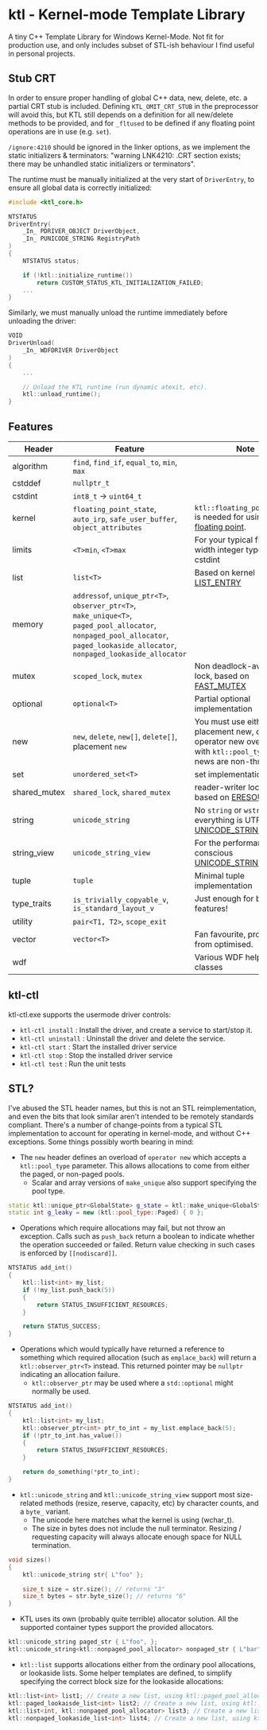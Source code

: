 # ktl - Kernel-mode Template Library
A tiny C++ Template Library for Windows Kernel-Mode. Not fit for production use, and only includes subset of STL-ish behaviour I find useful in personal projects.

## Stub CRT
In order to ensure proper handling of global C++ data, new, delete, etc. a partial CRT stub is included. Defining `KTL_OMIT_CRT_STUB` in the preprocessor will avoid this, but KTL still depends on a definition for all new/delete methods to be provided, and for `_fltused` to be defined if any floating point operations are in use (e.g. `set`).

`/ignore:4210` should be ignored in the linker options, as we implement the static initializers & terminators: "warning LNK4210: .CRT section exists; there may be unhandled static initializers or terminators".

The runtime must be manually initialized at the very start of `DriverEntry`, to ensure all global data is correctly initialized:

```C++
#include <ktl_core.h>

NTSTATUS
DriverEntry(
    _In_ PDRIVER_OBJECT DriverObject,
    _In_ PUNICODE_STRING RegistryPath
)
{
    NTSTATUS status;

    if (!ktl::initialize_runtime())
        return CUSTOM_STATUS_KTL_INITIALIZATION_FAILED;
    ...
}
```

Similarly, we must manually unload the runtime immediately before unloading the driver:

```C++
VOID
DriverUnload(
    _In_ WDFDRIVER DriverObject
)
{
    ...

    // Unload the KTL runtime (run dynamic atexit, etc).
    ktl::unload_runtime();    
}
```

## Features
|Header|Feature|Note|
|--|--|---|
| algorithm | `find`, `find_if`, `equal_to`, `min`, `max` | |
| cstddef | `nullptr_t` | |
| cstdint | `int8_t` -> `uint64_t` | |
| kernel | `floating_point_state`, `auto_irp`, `safe_user_buffer`, `object_attributes` | `ktl::floating_point_state` is needed for using [x87 floating point](https://docs.microsoft.com/en-us/windows-hardware/drivers/ddi/wdm/nf-wdm-kesaveextendedprocessorstate).
| limits | `<T>min`, `<T>max` | For your typical fixed-width integer types in cstdint |
| list | `list<T>` | Based on kernel [LIST_ENTRY](https://docs.microsoft.com/en-us/windows/win32/api/ntdef/ns-ntdef-list_entry) |
| memory | `addressof`, `unique_ptr<T>`, `observer_ptr<T>`, `make_unique<T>`, `paged_pool_allocator`, `nonpaged_pool_allocator`, `paged_lookaside_allocator`, `nonpaged_lookaside_allocator` | |
| mutex | `scoped_lock`, `mutex` | Non deadlock-avoiding lock, based on [FAST_MUTEX](https://docs.microsoft.com/en-us/windows-hardware/drivers/kernel/eprocess) |
| optional | `optional<T>` | Partial optional implementation |
| new | `new`, `delete`, `new[]`, `delete[]`, placement `new` | You must use either placement new, or operator new overloaded with `ktl::pool_type`. All news are non-throwing. |
| set | `unordered_set<T>` | set implementation. |
| shared_mutex | `shared_lock`, `shared_mutex` | reader-writer locking based on [ERESOURCE](https://docs.microsoft.com/en-us/windows-hardware/drivers/kernel/introduction-to-eresource-routines) |
| string | `unicode_string` | No `string` or `wstring`, everything is UTF-16 [UNICODE_STRING](https://docs.microsoft.com/en-us/windows/win32/api/ntdef/ns-ntdef-_unicode_string). |
| string_view | `unicode_string_view` | For the performance-conscious [UNICODE_STRING](https://docs.microsoft.com/en-us/windows/win32/api/ntdef/ns-ntdef-_unicode_string) user. |
| tuple | `tuple` | Minimal tuple implementation |
| type_traits | `is_trivially_copyable_v`, `is_standard_layout_v` | Just enough for built-in features! |
| utility | `pair<T1, T2>`, `scope_exit` | |
| vector | `vector<T>` | Fan favourite, probably far from optimised. |
| wdf | | Various WDF helper classes |

## ktl-ctl
ktl-ctl.exe supports the usermode driver controls:
- `ktl-ctl install` : Install the driver, and create a service to start/stop it.
- `ktl-ctl uninstall` : Uninstall the driver and delete the service.
- `ktl-ctl start` : Start the installed driver service
- `ktl-ctl stop` : Stop the installed driver service
- `ktl-ctl test` : Run the unit tests

## STL?
I've abused the STL header names, but this is not an STL reimplementation, and even the bits that look similar aren't intended to be remotely standards compliant. There's a number of change-points from a typical STL implementation to account for operating in kernel-mode, and without C++ exceptions. Some things possibly worth bearing in mind:

- The `new` header defines an overload of `operator new` which accepts a `ktl::pool_type` parameter. This allows allocations to come from either the paged, or non-paged pools.
    - Scalar and array versions of `make_unique` also support specifying the pool type.
```C++
static ktl::unique_ptr<GlobalState> g_state = ktl::make_unique<GlobalState>(ktl::pool_type::NonPaged);
static int g_leaky = new (ktl::pool_type::Paged) { 0 };
```

- Operations which require allocations may fail, but not throw an exception. Calls such as `push_back` return a boolean to indicate whether the operation succeeded or failed. Return value checking in such cases is enforced by `[[nodiscard]]`.
```C++
NTSTATUS add_int()
{
    ktl::list<int> my_list;
    if (!my_list.push_back(5))    
    {
        return STATUS_INSUFFICIENT_RESOURCES;
    }

    return STATUS_SUCCESS;
}
```

- Operations which would typically have returned a reference to something which required allocation (such as `emplace_back`) will return a `ktl::observer_ptr<T>` instead. This returned pointer may be `nullptr` indicating an allocation failure.
    - `ktl::observer_ptr` may be used where a `std::optional` might normally be used.
```C++
NTSTATUS add_int()
{
    ktl::list<int> my_list;
    ktl::observer_ptr<int> ptr_to_int = my_list.emplace_back(5);
    if (!ptr_to_int.has_value())
    {
        return STATUS_INSUFFICIENT_RESOURCES;
    }    

    return do_something(*ptr_to_int);
}
```

- `ktl::unicode_string` and `ktl::unicode_string_view` support most size-related methods (resize, reserve, capacity, etc) by character counts, and a `byte_` variant. 
    - The unicode here matches what the kernel is using (wchar_t).
    - The size in bytes does not include the null terminator. Resizing / requesting capacity will always allocate enough space for NULL termination.
```C++
void sizes()
{
    ktl::unicode_string str{ L"foo" };

    size_t size = str.size(); // returns "3"
    size_t bytes = str.byte_size(); // returns "6"
}
```

- KTL uses its own (probably quite terrible) allocator solution. All the supported container types support the provided allocators.
```C++
ktl::unicode_string paged_str { L"foo", };
ktl::unicode_string<ktl::nonpaged_pool_allocator> nonpaged_str { L"bar" }; 
```
- `ktl::list` supports allocations either from the ordinary pool allocations, or lookaside lists. Some helper templates are defined, to simplify specifying the correct block size for the lookaside allocations:
```C++
ktl::list<int> list1; // Create a new list, using ktl::paged_pool_allocator
ktl::paged_lookaisde_list<int> list2; // Create a new list, using ktl::paged_lookaside_allocator
ktl::list<int, ktl::nonpaged_pool_allocator> list3; // Create a new list, using ktl::nonpaged_pool_allocator
ktl::nonpaged_lookaside_list<int> list4; // Create a new list, using ktl::nonpaged_lookaside_allocator
```
